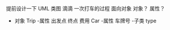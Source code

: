 提前设计一下 UML 类图
滴滴  一次打车的过程
面向对象  对象？  属性？
   - 对象 
     Trip
     -属性
       出发点
       终点
       费用
     Car
     -属性
       车牌号
      -子类
        type